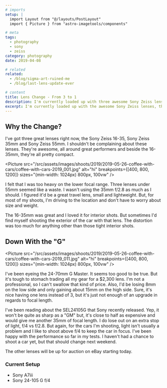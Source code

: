 ```yaml
---
# imports
setup: |
  import Layout from "@/layouts/PostLayout"
  import { Picture } from "astro-imagetools/components"

# meta
tags:
  - photography
  - sony
  - zeiss
category: photography
date: 2019-04-08

# related
related:
  - /blog/sigma-art-ruined-me
  - /blog/last-lens-update-ever

# content
title: Lens Change - From 3 to 1
description: I'm currently loaded up with three awesome Sony Zeiss lenses. But it's time to downsize to one long zoom
excerpt: I'm currently loaded up with the awesome Sony Zeiss lenses, the 16-35mm f/4, 35mm f/2.8, 55mm f/1.8. It's a great trio. Lately I've been wondering if it's possible to roll those into one lens, mainly the Sony 24-105 G. If possible, there's a major size and weight advantage to a single zoom.
---
```


## Why the Change?

I've got three great lenses right now, the Sony Zeiss 16-35, Sony Zeiss 35mm and Sony Zeiss 55mm. I shouldn't be complaining about these lenses. They're awesome, all around great performers and beside the 16-35mm, they're all pretty compact.

<Picture
src="/src/assets/images/shoots/2019/2019-05-26-coffee-with-cars/coffee-with-cars-2019_001.jpg"
alt="hi"
breakpoints={[400, 800, 1200]}
sizes="(min-width: 1024px) 800px, 100vw"
/>

I felt that I was too heavy on the lower focal range. Three lenses under 55mm seemed like a waste. I wasn't using the 35mm f/2.8 as much as I should. I figured it'd be a great travel lens, small and lightweight. But, for most of my shoots, I'm driving to the location and don't have to worry about size and weight.

The 16-35mm was great and I loved it for interior shots. But sometimes I'd find myself shooting the exterior of the car with that lens. The distortion was too much for anything other than those tight interior shots.

## Down With the "G"

<Picture
src="/src/assets/images/shoots/2019/2019-05-26-coffee-with-cars/coffee-with-cars-2019_011.jpg"
alt="hi"
breakpoints={[400, 800, 1200]}
sizes="(min-width: 1024px) 800px, 100vw"
/>

I've been eyeing the 24-70mm G Master. It seems too good to be true. But it's tough to stomach trading all my gear for a $2,300 lens. I'm not a professional, so I can't swallow that kind of price. Also, I'd be losing 8mm on the low side and only gaining about 15mm on the high side. Sure, it's nice having one lens instead of 3, but it's just not enough of an upgrade in regards to focal length.

I've been reading about the SEL24105G that Sony recently released. Yep, it won't be quite as sharp as a "GM" but, it's close to half as expensive and would give me another 35mm of focal length. I do lose out on an extra stop of light, f/4 vs f/2.8. But again, for the cars I'm shooting, light isn't usually a problem and I like to shoot above f/4 to keep the car in focus. I've been happy with the performance so far in my tests. I haven't had a chance to shoot a car yet, but that should change next weekend.

The other lenses will be up for auction on eBay starting today.

### Current Setup

- Sony A7iii
- Sony 24-105 G f/4
